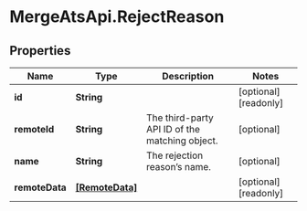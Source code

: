 # MergeAtsApi.RejectReason

## Properties

Name | Type | Description | Notes
------------ | ------------- | ------------- | -------------
**id** | **String** |  | [optional] [readonly] 
**remoteId** | **String** | The third-party API ID of the matching object. | [optional] 
**name** | **String** | The rejection reason’s name. | [optional] 
**remoteData** | [**[RemoteData]**](RemoteData.md) |  | [optional] [readonly] 


